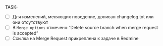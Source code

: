 <!--
    Прочитать перед созданием Merge Request
    http://wiki.pin/doku.php/programmers/workflow/review#сценарий_author
-->

<!-- Дописать номер задачи, в которую будет списывать время ревьювер -->
TASK-

<!-- Ссылка/и на изменения документации в текущей ветке -->


<!-- Описание изменений -->


<!-- Перед слиянием убедиться, что все галочки заполнены -->
- [ ] Для изменений, меняющих поведение, дописан changelog.txt или они отсутствуют
- [ ] В `Merge options` отмечено “Delete source branch when merge request is accepted”
- [ ] Ссылка на Merge Request прикреплена к задаче в Redmine
